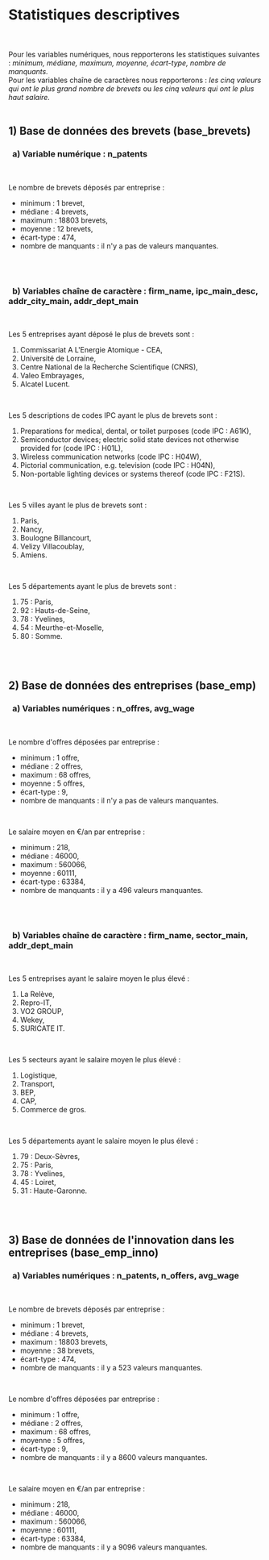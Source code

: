 
# **Statistiques descriptives**

<br><br>
Pour les variables numériques, nous repporterons les statistiques suivantes : <i>minimum, médiane, maximum, moyenne, écart-type, nombre de manquants. </i><br>
Pour les variables chaîne de caractères nous repporterons : <i> les cinq valeurs qui ont le plus grand nombre de brevets </i> ou <i> les cinq valeurs qui ont le plus haut salaire.</i>
<br><br>


## 1) Base de données des brevets (base_brevets)
### &nbsp;&nbsp;a) Variable numérique : n_patents

<br>

Le nombre de brevets déposés par entreprise :
- minimum : 1 brevet,
- médiane : 4 brevets,
- maximum : 18803 brevets,
- moyenne : 12 brevets,
- écart-type : 474,
- nombre de manquants : il n'y a pas de valeurs manquantes.


<br>
<br>


### &nbsp;&nbsp;b) Variables chaîne de caractère : firm_name, ipc_main_desc, addr_city_main, addr_dept_main


<br>

Les 5 entreprises ayant déposé le plus de brevets sont :
1. Commissariat A L'Energie Atomique - CEA,
2. Université de Lorraine,
3. Centre National de la Recherche Scientifique (CNRS),
4. Valeo Embrayages,
5. Alcatel Lucent.

<br>

Les 5 descriptions de codes IPC ayant le plus de brevets sont :
1. Preparations for medical, dental, or toilet purposes (code IPC : A61K),
2. Semiconductor devices; electric solid state devices not otherwise provided for (code IPC : H01L),
3. Wireless communication networks (code IPC : H04W),
4. Pictorial communication, e.g. television (code IPC : H04N),
5. Non-portable lighting devices or systems thereof (code IPC : F21S).

<br>

Les 5 villes ayant le plus de brevets sont :
1. Paris,
2. Nancy,
3. Boulogne Billancourt,
4. Velizy Villacoublay,
5. Amiens.

<br>

Les 5 départements ayant le plus de brevets sont :
1. 75 : Paris,
2. 92 : Hauts-de-Seine,
3. 78 : Yvelines,
4. 54 : Meurthe-et-Moselle,
5. 80 : Somme.


<br><br>

## 2) Base de données des entreprises (base_emp)
### &nbsp;&nbsp;a) Variables numériques : n_offres, avg_wage

<br>

Le nombre d'offres déposées par entreprise :
- minimum : 1 offre,
- médiane : 2 offres,
- maximum : 68 offres,
- moyenne : 5 offres,
- écart-type : 9,
- nombre de manquants : il n'y a pas de valeurs manquantes.


<br>


Le salaire moyen en €/an par entreprise :
- minimum : 218,
- médiane : 46000,
- maximum : 560066,
- moyenne : 60111,
- écart-type : 63384,
- nombre de manquants : il y a 496 valeurs manquantes.


<br>
<br>


### &nbsp;&nbsp;b) Variables chaîne de caractère : firm_name, sector_main, addr_dept_main 


<br>

Les 5 entreprises ayant le salaire moyen le plus élevé :
1. La Relève,
2. Repro-IT,
3. VO2 GROUP,
4. Wekey,
5. SURICATE IT.


<br>

Les 5 secteurs ayant le salaire moyen le plus élevé :
1. Logistique,
2. Transport,
3. BEP,
4. CAP,
5. Commerce de gros.


<br>

Les 5 départements ayant le salaire moyen le plus élevé :
1. 79 : Deux-Sèvres,
2. 75 : Paris,
3. 78 : Yvelines,
4. 45 : Loiret,
5. 31 : Haute-Garonne.


<br>
<br>


## 3) Base de données de l'innovation dans les entreprises (base_emp_inno)
### &nbsp;&nbsp;a) Variables numériques : n_patents, n_offers, avg_wage 


<br>

Le nombre de brevets déposés par entreprise :
- minimum : 1 brevet,
- médiane : 4 brevets,
- maximum : 18803 brevets,
- moyenne : 38 brevets,
- écart-type : 474,
- nombre de manquants : il y a 523 valeurs manquantes.


<br>

Le nombre d'offres déposées par entreprise :
- minimum : 1 offre,
- médiane : 2 offres,
- maximum : 68 offres,
- moyenne : 5 offres,
- écart-type : 9,
- nombre de manquants : il y a 8600 valeurs manquantes.


<br>


Le salaire moyen en €/an par entreprise :
- minimum : 218,
- médiane : 46000,
- maximum : 560066,
- moyenne : 60111,
- écart-type : 63384,
- nombre de manquants : il y a 9096 valeurs manquantes.


<br>
<br>

